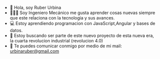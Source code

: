 - 👋 Hola, soy Ruber Urbina
- 👨🏽‍🔧 Soy Ingeniero Mecánico me gusta aprender cosas nuevas siempre que este relaciona con la tecnologia y sus avances.
- 💻 Estoy aprendiendo programacion con JavaScript,Angular y bases de datos. 
- 💞️ Estoy buscando ser parte de este nuevo proyecto de esta nueva era, la cuarta revolucion industrial (revolucion 4.0)
- 📧 Te puedes comunicar conmigo por medio de mi mail: urbinaruber@gmail.com

<!---
Devemech/Devemech is a ✨ special ✨ repository because its `README.md` (this file) appears on your GitHub profile.
You can click the Preview link to take a look at your changes.
--->
